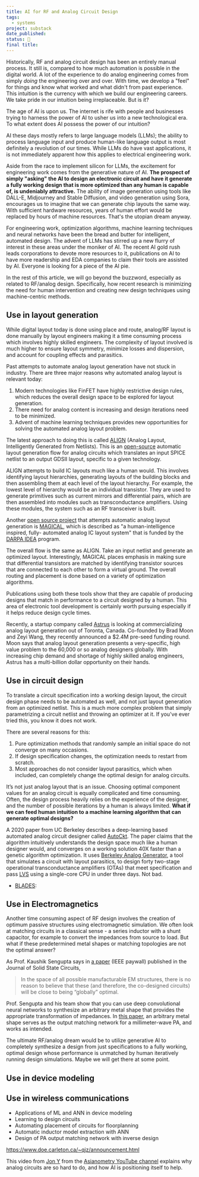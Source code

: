 ```yaml
---
title: AI for RF and Analog Circuit Design
tags:
  - systems
project: substack
date_published: 
status: 🚧
final title:
---
```

Historically, RF and analog circuit design has been an entirely manual process. It still is, compared to how much automation is possible in the digital world. A lot of the experience to do analog engineering comes from simply *doing* the engineering over and over. With time, we develop a "feel" for things and know what worked and what didn't from past experience. This intuition is the currency with which we build our engineering careers. We take pride in our intuition being irreplaceable. But is it?

The age of AI is upon us. The internet is rife with people and businesses trying to harness the power of AI to usher us into a new technological era. To what extent does AI possess the power of our intuition?

AI these days mostly refers to large language models (LLMs); the ability to process language input and produce human-like language output is most definitely a revolution of our times. While LLMs do have vast applications, it is not immediately apparent how this applies to electrical engineering work.

Aside from the race to implement silicon for LLMs, the excitement for engineering work comes from the generative nature of AI. **The prospect of simply "asking" the AI to design an electronic circuit and have it generate a fully working design that is more optimized than any human is capable of, is undeniably attractive.** The ability of image generation using tools like DALL-E, Midjourney and Stable Diffusion, and video generation using Sora, encourages us to imagine that we can generate chip layouts the same way. With sufficient hardware resources, years of human effort would be replaced by hours of machine resources. That's the utopian dream anyway.

For engineering work, optimization algorithms, machine learning techniques and neural networks have been the bread and butter for intelligent, automated design. The advent of LLMs has stirred up a new flurry of interest in these areas under the moniker of AI. The recent AI gold rush leads corporations to devote more resources to it, publications on AI to have more readership and EDA companies to claim their tools are assisted by AI. Everyone is looking for a piece of the AI pie.

In the rest of this article, we will go beyond the buzzword, especially as related to RF/analog design. Specifically, how recent research is minimizing the need for human intervention and creating new design techniques using machine-centric methods.

## Use in layout generation

While digital layout today is done using place and route, analog/RF layout is done manually by layout engineers making it a time consuming process which involves highly skilled engineers. The complexity of layout involved is much higher to ensure layout symmetry, minimize losses and dispersion, and account for coupling effects and parasitics. 

Past attempts to automate analog layout generation have not stuck in industry. There are three major reasons why automated analog layout is relevant today:
1. Modern technologies like FinFET have highly restrictive design rules, which reduces the overall design space to be explored for layout generation.
2. There need for analog content is increasing and design iterations need to be minimized.
3. Advent of machine learning techniques provides new opportunities for solving the automated analog layout problem.

The latest approach to doing this is called [ALIGN](https://arxiv.org/pdf/2008.10682.pdf) (Analog Layout, Intelligently Generated from Netlists). This is an [open-source](https://github.com/ALIGN-analoglayout/ALIGN-public) automatic layout generation flow for analog circuits which translates an input SPICE netlist to an output GDSII layout, specific to a given technology. 

ALIGN attempts to build IC layouts much like a human would. This involves identifying  layout hierarchies, generating layouts of the building blocks and then assembling them at each level of the layout hierarchy. For example, the lowest level of hierarchy would be an individual transistor. They are used to generate primitives such as current mirrors and differential pairs, which are then assembled into modules such as transconductance amplifiers. Using these modules, the system such as an RF transceiver is built.

Another [open source project](https://github.com/magical-eda/MAGICAL) that attempts automatic analog layout generation is [MAGICAL](https://github.com/magical-eda/MAGICAL), which is described as "a human-intelligence inspired, fully- automated analog IC layout system" that is funded by the [DARPA IDEA](https://www.darpa.mil/program/intelligent-design-of-electronic-assets) program.

The overall flow is the same as ALIGN. Take an input netlist and generate an optimized layout. Interestingly, MAGICAL places emphasis in making sure that differential transistors are matched by identifying transistor sources that are connected to each other to form a virtual ground. The overall routing and placement is done based on a variety of optimization algorithms.

Publications using both these tools show that they are capable of producing designs that match in performance to a circuit designed by a human. This area of electronic tool development is certainly worth pursuing especially if it helps reduce design cycle times.

Recently, a startup company called [Astrus](https://www.future-of-computing.com/astrus-shaping-the-future-of-analog-chip-design-with-artificial-intelligence/) is looking at commercializing analog layout generation out of Toronta, Canada. Co-founded by Brad Moon and Zeyi Wang, they recently announced a $2.4M pre-seed funding round. Moon says that analog layout generation presents a very-specific, high value problem to the 60,000 or so analog designers globally. With increasing chip demand and shortage of highly skilled analog engineers, Astrus has a multi-billion dollar opportunity on their hands.
## Use in circuit design 

To translate a circuit specification into a working design layout, the circuit design phase needs to be automated as well, and not just layout generation from an optimized netlist. This is a much more complex problem that simply parametrizing a circuit netlist and throwing an optimizer at it. If you've ever tried this, you know it does not work. 

There are several reasons for this:
1. Pure optimization methods that randomly sample an initial space do not converge on many occasions.
2. If design specification changes, the optimization needs to restart from scratch.
3. Most approaches do not consider layout parasitics, which when included, can completely change the optimal design for analog circuits.

It’s not just analog layout that is an issue. Choosing optimal component values for an analog circuit is equally complicated and time consuming. Often, the design process heavily relies on the experience of the designer, and the number of possible iterations by a human is always limited. **What if we can feed human intuition to a machine learning algorithm that can generate optimal designs?**

A 2020 paper from UC Berkeley describes a deep-learning based automated analog circuit designer called [AutoCkt](https://arxiv.org/pdf/2001.01808.pdf). The paper claims that the algorithm intuitively understands the design space much like a human designer would, and converges on a working solution 40X faster than a genetic algorithm optimization. It uses [Berkeley Analog Generator](https://bag3-readthedocs.readthedocs.io/en/latest/index.html), a tool that simulates a circuit with layout parasitics, to design forty two-stage operational transconductance amplifiers (OTAs) that meet specification and pass [LVS](https://www.viksnewsletter.com/p/a-beginners-guide-to-the-process?r=222kot&utm_campaign=post&utm_medium=web) using a single-core CPU in under three days. Not bad.
- [BLADES](https://ieeexplore.ieee.org/abstract/document/31523):
## Use in Electromagnetics

Another time consuming aspect of RF design involves the creation of optimum passive structures using electromagnetic simulation. We often look at matching circuits in a classical sense - a series inductor with a shunt capacitor, for example to convert the impedances from source to load. But what if these predetermined metal shapes or matching topologies are not the optimal answer? 

As Prof. Kaushik Sengupta says in [a paper](https://ieeexplore.ieee.org/abstract/document/10136184/references#references) (IEEE paywall) published in the Journal of Solid State Circuits,

> In the space of all possible manufacturable EM structures, there is no reason to believe that these (and therefore, the co-designed circuits) will be close to being “globally” optimal.

Prof. Sengupta and his team show that you can use deep convolutional neural networks to synthesize an arbitrary metal shape that provides the appropriate transformation of impedances. In [this paper](https://www.researchgate.net/profile/Zheng-Liu-108/publication/360427205_Deep_Learning-Enabled_Inverse_Design_of_30-94_GHz_P_sat3_dB_SiGe_PA_Supporting_Concurrent_Multiband_Operation_at_Multi-Gbs/links/62758ee6973bbb29cc67bce5/Deep-Learning-Enabled-Inverse-Design-of-30-94-GHz-P-sat-3-dB-SiGe-PA-Supporting-Concurrent-Multiband-Operation-at-Multi-Gb-s.pdf), an arbitrary metal shape serves as the output matching network for a millimeter-wave PA, and works as intended.

The ultimate RF/analog dream would be to utilize generative AI to completely synthesize a design from just specifications to a fully working, optimal design whose performance is unmatched by human iteratively running design simulations. Maybe we will get there at some point.

## Use in device modeling

## Use in wireless communications


- Applications of ML and ANN in device modeling
- Learning to design circuits 
- Automating placement of circuits for floorplanning
- Automatic inductor model extraction with ANN
- Design of PA output matching network with inverse design

https://www.doe.carleton.ca/~qjz/announcement.html

This video from [Jon Y](https://www.asianometry.com/) from the [Asianometry YouTube channel](https://www.youtube.com/@Asianometry) explains why analog circuits are so hard to do, and how AI is positioning itself to help. 